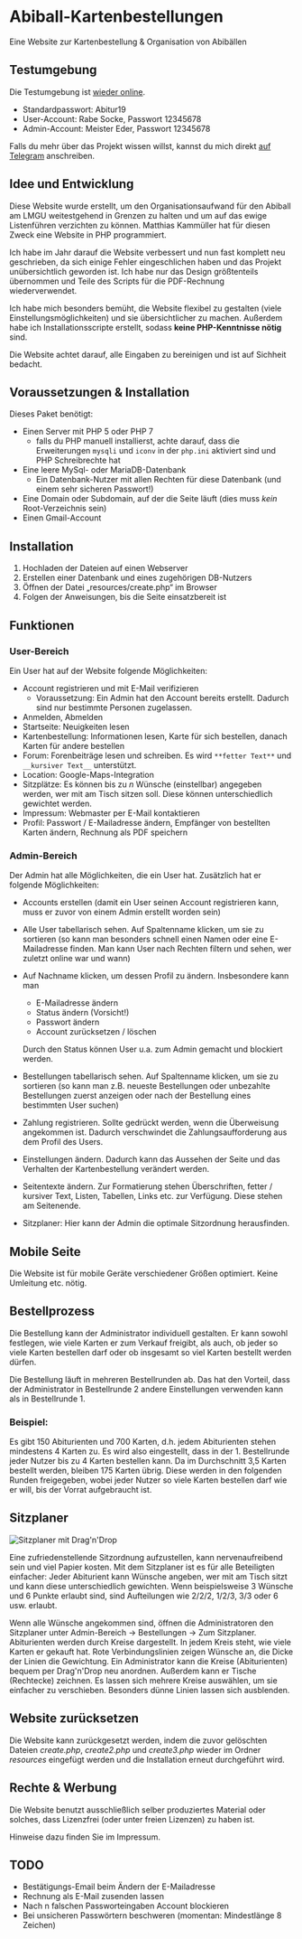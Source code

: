 # Abiball-Kartenbestellungen
Eine Website zur Kartenbestellung & Organisation von Abibällen

## Testumgebung

Die Testumgebung ist [wieder online](http://abiball-demo.bplaced.net).

 - Standardpasswort: Abitur19
 - User-Account: Rabe Socke, Passwort 12345678
 - Admin-Account: Meister Eder, Passwort 12345678

Falls du mehr über das Projekt wissen willst, kannst du mich direkt [auf Telegram](https://t.me/joinchat/AAAAAEF9Ddvu9ancJ730zA) anschreiben.

## Idee und Entwicklung

Diese Website wurde erstellt, um den Organisationsaufwand für den Abiball am LMGU weitestgehend in Grenzen zu halten
und um auf das ewige Listenführen verzichten zu können. Matthias Kammüller hat für diesen Zweck eine Website in PHP programmiert.

Ich habe im Jahr darauf die Website verbessert und nun fast komplett neu geschrieben, da sich einige Fehler eingeschlichen haben und das Projekt unübersichtlich geworden ist. Ich habe nur das Design größtenteils übernommen und Teile des Scripts für die PDF-Rechnung wiederverwendet.

Ich habe mich besonders bemüht, die Website flexibel zu gestalten (viele Einstellungsmöglichkeiten) und sie übersichtlicher zu machen. Außerdem habe ich Installationsscripte erstellt, sodass **keine PHP-Kenntnisse nötig** sind.

Die Website achtet darauf, alle Eingaben zu bereinigen und ist auf Sichheit bedacht.

## Voraussetzungen & Installation

Dieses Paket benötigt:

 - Einen Server mit PHP 5 oder PHP 7
    - falls du PHP manuell installierst, achte darauf, dass die Erweiterungen `mysqli` und `iconv` in der `php.ini` aktiviert sind und PHP Schreibrechte hat
 - Eine leere MySql- oder MariaDB-Datenbank
    - Ein Datenbank-Nutzer mit allen Rechten für diese Datenbank (und einem sehr sicheren Passwort!)
 - Eine Domain oder Subdomain, auf der die Seite läuft (dies muss _kein_ Root-Verzeichnis sein)
 - Einen Gmail-Account

## Installation

 1. Hochladen der Dateien auf einen Webserver
 2. Erstellen einer Datenbank und eines zugehörigen DB-Nutzers
 3. Öffnen der Datei „resources/create.php“ im Browser
 4. Folgen der Anweisungen, bis die Seite einsatzbereit ist

## Funktionen

### User-Bereich

Ein User hat auf der Website folgende Möglichkeiten:

 - Account registrieren und mit E-Mail verifizieren
   - Voraussetzung: Ein Admin hat den Account bereits erstellt. Dadurch sind nur bestimmte Personen zugelassen.
 - Anmelden, Abmelden
 - Startseite: Neuigkeiten lesen
 - Kartenbestellung: Informationen lesen, Karte für sich bestellen, danach Karten für andere bestellen
 - Forum: Forenbeiträge lesen und schreiben. Es wird `**fetter Text**` und `__kursiver Text__` unterstützt.
 - Location: Google-Maps-Integration
 - Sitzplätze: Es können bis zu _n_ Wünsche (einstellbar) angegeben werden, wer mit am Tisch sitzen soll. Diese können unterschiedlich gewichtet werden.
 - Impressum: Webmaster per E-Mail kontaktieren
 - Profil: Passwort / E-Mailadresse ändern, Empfänger von bestellten Karten ändern, Rechnung als PDF speichern

### Admin-Bereich

Der Admin hat alle Möglichkeiten, die ein User hat. Zusätzlich hat er folgende Möglichkeiten:

* Accounts erstellen (damit ein User seinen Account registrieren kann, muss er zuvor von einem Admin erstellt worden sein)
* Alle User tabellarisch sehen. Auf Spaltenname klicken, um sie zu sortieren (so kann man besonders schnell einen Namen oder eine E-Mailadresse finden. Man kann User nach Rechten filtern und sehen, wer zuletzt online war und wann)
* Auf Nachname klicken, um dessen Profil zu ändern. Insbesondere kann man

  * E-Mailadresse ändern
  * Status ändern (Vorsicht!)
  * Passwort ändern
  * Account zurücksetzen / löschen

  Durch den Status können User u.a. zum Admin gemacht und blockiert werden.
* Bestellungen tabellarisch sehen. Auf Spaltenname klicken, um sie zu sortieren (so kann man z.B. neueste Bestellungen oder unbezahlte Bestellungen zuerst anzeigen oder nach der Bestellung eines bestimmten User suchen)
* Zahlung registrieren. Sollte gedrückt werden, wenn die Überweisung angekommen ist. Dadurch verschwindet die Zahlungsaufforderung aus dem Profil des Users.
* Einstellungen ändern. Dadurch kann das Aussehen der Seite und das Verhalten der Kartenbestellung verändert werden.
* Seitentexte ändern. Zur Formatierung stehen Überschriften, fetter / kursiver Text, Listen, Tabellen, Links etc. zur Verfügung. Diese stehen am Seitenende.
* Sitzplaner: Hier kann der Admin die optimale Sitzordnung herausfinden.

## Mobile Seite
Die Website ist für mobile Geräte verschiedener Größen optimiert. Keine Umleitung etc. nötig.

## Bestellprozess
Die Bestellung kann der Administrator individuell gestalten. Er kann sowohl festlegen, wie viele Karten er zum Verkauf freigibt, als auch, ob jeder so viele Karten bestellen darf oder ob insgesamt so viel Karten bestellt werden dürfen.

Die Bestellung läuft in mehreren Bestellrunden ab. Das hat den Vorteil, dass der Administrator in Bestellrunde 2 andere Einstellungen verwenden kann als in Bestellrunde 1.

### Beispiel:
Es gibt 150 Abiturienten und 700 Karten, d.h. jedem Abiturienten stehen mindestens 4 Karten zu. Es wird also eingestellt, dass in der 1. Bestellrunde jeder Nutzer bis zu 4 Karten bestellen kann. Da im Durchschnitt 3,5 Karten bestellt werden, bleiben 175 Karten übrig. Diese werden in den folgenden Runden freigegeben, wobei jeder Nutzer so viele Karten bestellen darf wie er will, bis der Vorrat aufgebraucht ist.

## Sitzplaner
![Sitzplaner mit Drag'n'Drop](http://fs5.directupload.net/images/170327/8ji8c9ld.png)

Eine zufriedenstellende Sitzordnung aufzustellen, kann nervenaufreibend sein und viel Papier kosten. Mit dem Sitzplaner ist es für alle Beteiligten einfacher: Jeder Abiturient kann Wünsche angeben, wer mit am Tisch sitzt und kann diese unterschiedlich gewichten. Wenn beispielsweise 3 Wünsche und 6 Punkte erlaubt sind, sind Aufteilungen wie 2/2/2, 1/2/3, 3/3 oder 6 usw. erlaubt.

Wenn alle Wünsche angekommen sind, öffnen die Administratoren den Sitzplaner unter Admin-Bereich -> Bestellungen -> Zum Sitzplaner. Abiturienten werden durch Kreise dargestellt. In jedem Kreis steht, wie viele Karten er gekauft hat. Rote Verbindungslinien zeigen Wünsche an, die Dicke der Linien die Gewichtung. Ein Administrator kann die Kreise (Abiturienten) bequem per Drag'n'Drop neu anordnen. Außerdem kann er Tische (Rechtecke) zeichnen. Es lassen sich mehrere Kreise auswählen, um sie einfacher zu verschieben. Besonders dünne Linien lassen sich ausblenden.

## Website zurücksetzen

Die Website kann zurückgesetzt werden, indem die zuvor gelöschten Dateien _create.php_, _create2.php_ und _create3.php_ wieder im Ordner _resources_ eingefügt werden und die Installation erneut durchgeführt wird.

## Rechte & Werbung
Die Website benutzt ausschließlich selber produziertes Material oder solches, dass Lizenzfrei (oder unter freien Lizenzen) zu haben ist.

Hinweise dazu finden Sie im Impressum.

## TODO

*   Bestätigungs-Email beim Ändern der E-Mailadresse
*   Rechnung als E-Mail zusenden lassen
*   Nach n falschen Passworteingaben Account blockieren
*   Bei unsicheren Passwörtern beschweren (momentan: Mindestlänge 8 Zeichen)
